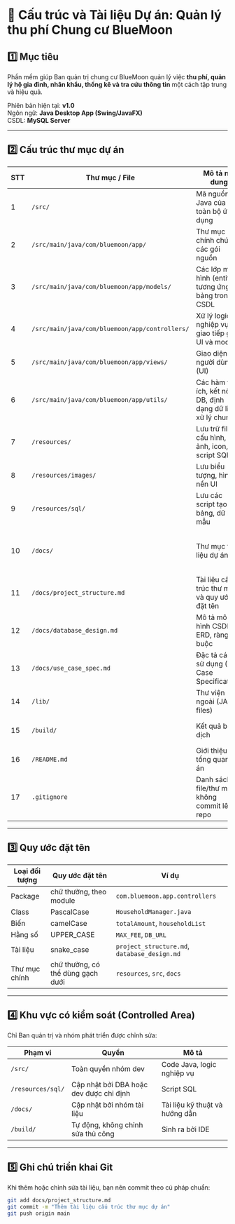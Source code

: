 # 🏢 Cấu trúc và Tài liệu Dự án: Quản lý thu phí Chung cư BlueMoon

## 1️⃣ Mục tiêu
Phần mềm giúp Ban quản trị chung cư BlueMoon quản lý việc **thu phí, quản lý hộ gia đình, nhân khẩu, thống kê và tra cứu thông tin** một cách tập trung và hiệu quả.

Phiên bản hiện tại: **v1.0**  
Ngôn ngữ: **Java Desktop App (Swing/JavaFX)**  
CSDL: **MySQL Server**

---

## 2️⃣ Cấu trúc thư mục dự án

| STT | Thư mục / File | Mô tả nội dung | Ghi chú |
|-----|-----------------|----------------|---------|
| 1 | `/src/` | Mã nguồn Java của toàn bộ ứng dụng | Các package được tổ chức theo chức năng |
| 2 | `/src/main/java/com/bluemoon/app/` | Thư mục chính chứa các gói nguồn | |
| 3 | `/src/main/java/com/bluemoon/app/models/` | Các lớp mô hình (entity) tương ứng với bảng trong CSDL | Ví dụ: `Household.java`, `Resident.java`, `Fee.java` |
| 4 | `/src/main/java/com/bluemoon/app/controllers/` | Xử lý logic nghiệp vụ, giao tiếp giữa UI và model | |
| 5 | `/src/main/java/com/bluemoon/app/views/` | Giao diện người dùng (UI) | Dùng Swing hoặc JavaFX |
| 6 | `/src/main/java/com/bluemoon/app/utils/` | Các hàm tiện ích, kết nối DB, định dạng dữ liệu, xử lý chung | |
| 7 | `/resources/` | Lưu trữ file cấu hình, ảnh, icon, script SQL | |
| 8 | `/resources/images/` | Lưu biểu tượng, hình nền UI | |
| 9 | `/resources/sql/` | Lưu các script tạo bảng, dữ liệu mẫu | |
| 10 | `/docs/` | Thư mục tài liệu dự án | Dành cho hướng dẫn, mô tả cấu trúc, thiết kế, báo cáo |
| 11 | `/docs/project_structure.md` | Tài liệu cấu trúc thư mục và quy ước đặt tên | File hiện tại |
| 12 | `/docs/database_design.md` | Mô tả mô hình CSDL, ERD, ràng buộc | |
| 13 | `/docs/use_case_spec.md` | Đặc tả các ca sử dụng (Use Case Specification) | |
| 14 | `/lib/` | Thư viện ngoài (JAR files) | Ví dụ: MySQL Connector, JCalendar |
| 15 | `/build/` | Kết quả biên dịch | Tạo tự động, không cần push lên repo |
| 16 | `/README.md` | Giới thiệu tổng quan dự án | Hiển thị chính trên trang GitHub |
| 17 | `.gitignore` | Danh sách file/thư mục không commit lên repo | |

---

## 3️⃣ Quy ước đặt tên

| Loại đối tượng | Quy ước đặt tên | Ví dụ |
|----------------|------------------|--------|
| Package | chữ thường, theo module | `com.bluemoon.app.controllers` |
| Class | PascalCase | `HouseholdManager.java` |
| Biến | camelCase | `totalAmount`, `householdList` |
| Hằng số | UPPER_CASE | `MAX_FEE`, `DB_URL` |
| Tài liệu | snake_case | `project_structure.md`, `database_design.md` |
| Thư mục chính | chữ thường, có thể dùng gạch dưới | `resources`, `src`, `docs` |

---

## 4️⃣ Khu vực có kiểm soát (Controlled Area)
Chỉ Ban quản trị và nhóm phát triển được chỉnh sửa:

| Phạm vi | Quyền | Mô tả |
|----------|--------|-------|
| `/src/` | Toàn quyền nhóm dev | Code Java, logic nghiệp vụ |
| `/resources/sql/` | Cập nhật bởi DBA hoặc dev được chỉ định | Script SQL |
| `/docs/` | Cập nhật bởi nhóm tài liệu | Tài liệu kỹ thuật và hướng dẫn |
| `/build/` | Tự động, không chỉnh sửa thủ công | Sinh ra bởi IDE |

---

## 5️⃣ Ghi chú triển khai Git
Khi thêm hoặc chỉnh sửa tài liệu, bạn nên commit theo cú pháp chuẩn:

```bash
git add docs/project_structure.md
git commit -m "Thêm tài liệu cấu trúc thư mục dự án"
git push origin main

